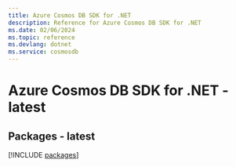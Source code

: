 ```yaml
---
title: Azure Cosmos DB SDK for .NET
description: Reference for Azure Cosmos DB SDK for .NET
ms.date: 02/06/2024
ms.topic: reference
ms.devlang: dotnet
ms.service: cosmosdb
---
```

# Azure Cosmos DB SDK for .NET - latest
## Packages - latest
[!INCLUDE [packages](cosmos-db-index.md)]